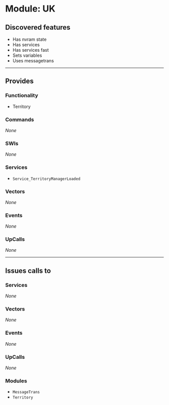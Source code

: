 # Module: UK

## Discovered features


* Has nvram state
* Has services
* Has services fast
* Sets variables
* Uses messagetrans

---

## Provides

### Functionality


* Territory

### Commands


*None*


### SWIs


*None*


### Services


* `Service_TerritoryManagerLoaded`


### Vectors


*None*


### Events


*None*


### UpCalls


*None*


---

## Issues calls to

### Services


*None*


### Vectors


*None*


### Events


*None*


### UpCalls


*None*


### Modules


* `MessageTrans`
* `Territory`


